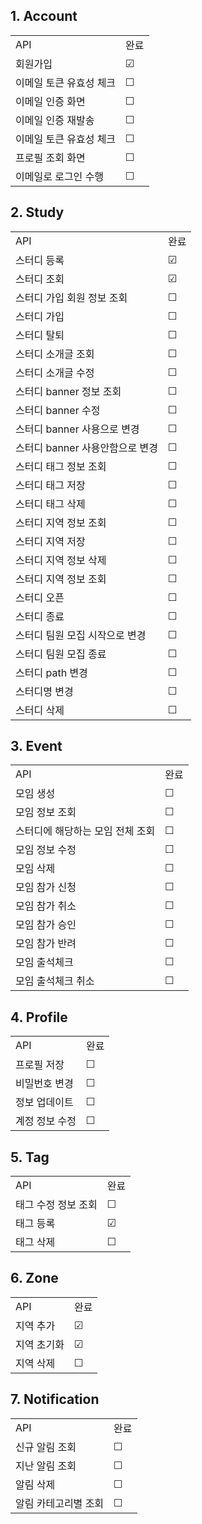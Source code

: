 ## 1. Account
|               |         | 
|---------------|---------|
| API           | 완료      |
| 회원가입          | &#9745; |
| 이메일 토큰 유효성 체크 | &#9744; |
| 이메일 인증 화면     | &#9744; |
| 이메일 인증 재발송    | &#9744; |
| 이메일 토큰 유효성 체크 | &#9744; |
| 프로필 조회 화면     | &#9744; |
| 이메일로 로그인 수행   | &#9744; |

## 2. Study
|                      |         | 
|----------------------|---------|
| API                  | 완료      |
| 스터디 등록               | &#9745; |
| 스터디 조회               | &#9745; |
| 스터디 가입 회원 정보 조회      | &#9744; |
| 스터디 가입               | &#9744; |
| 스터디 탈퇴               | &#9744; |
| 스터디 소개글 조회           | &#9744; |
| 스터디 소개글 수정           | &#9744; |
| 스터디 banner 정보 조회     | &#9744; |
| 스터디 banner 수정        | &#9744; |
| 스터디 banner 사용으로 변경   | &#9744; |
| 스터디 banner 사용안함으로 변경 | &#9744; |
| 스터디 태그 정보 조회         | &#9744; |
| 스터디 태그 저장            | &#9744; |
| 스터디 태그 삭제            | &#9744; |
| 스터디 지역 정보 조회         | &#9744; |
| 스터디 지역 저장            | &#9744; |
| 스터디 지역 정보 삭제         | &#9744; |
| 스터디 지역 정보 조회         | &#9744; |
| 스터디 오픈               | &#9744; |
| 스터디 종료               | &#9744; |
| 스터디 팀원 모집 시작으로 변경    | &#9744; |
| 스터디 팀원 모집 종료         | &#9744; |
| 스터디 path 변경          | &#9744; |
| 스터디명 변경              | &#9744; |
| 스터디 삭제               | &#9744; |

## 3. Event
|                    |         | 
|--------------------|---------|
| API                | 완료      |
| 모임 생성              | &#9744; |
| 모임 정보 조회           | &#9744; |
| 스터디에 해당하는 모임 전체 조회 | &#9744; |
| 모임 정보 수정           | &#9744; |
| 모임 삭제              | &#9744; |
| 모임 참가 신청           | &#9744; |
| 모임 참가 취소           | &#9744; |
| 모임 참가 승인           | &#9744; |
| 모임 참가 반려           | &#9744; |
| 모임 출석체크            | &#9744; |
| 모임 출석체크 취소         | &#9744; |

## 4. Profile
|          |         | 
|----------|---------|
| API      | 완료      |
| 프로필 저장   | &#9744; |
| 비밀번호 변경  | &#9744; |
| 정보 업데이트  | &#9744; |
| 계정 정보 수정 | &#9744; |

## 5. Tag
|             |         | 
|-------------|---------|
| API         | 완료      |
| 태그 수정 정보 조회 | &#9744; |
| 태그 등록       | &#9745; |
| 태그 삭제       | &#9744; |

## 6. Zone
|        |         | 
|--------|---------|
| API    | 완료      |
| 지역 추가  | &#9745; |
| 지역 초기화 | &#9745; |
| 지역 삭제  | &#9744; |

## 7. Notification
|             |         | 
|-------------|---------|
| API         | 완료      |
| 신규 알림 조회    | &#9744; |
| 지난 알림 조회    | &#9744; |
| 알림 삭제       | &#9744; |
| 알림 카테고리별 조회 | &#9744; |